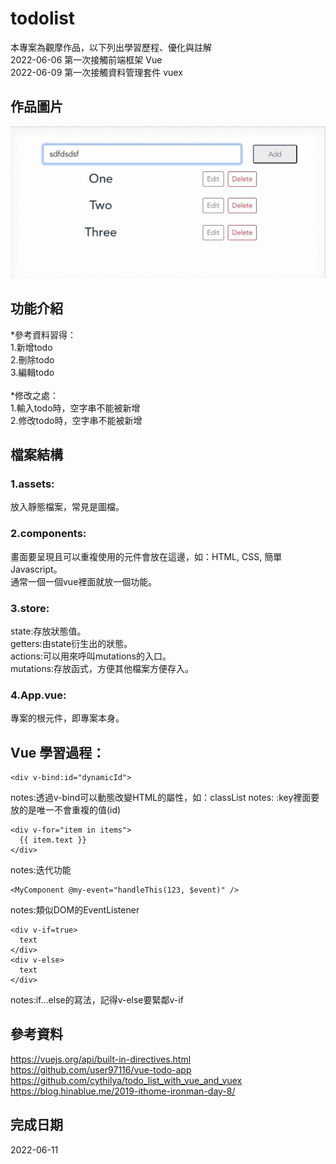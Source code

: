 # todolist
本專案為觀摩作品，以下列出學習歷程、優化與註解<br>
2022-06-06 第一次接觸前端框架 Vue<br>
2022-06-09 第一次接觸資料管理套件 vuex

## 作品圖片
![image](@/../src/assets/portfolio.gif)

## 功能介紹
*參考資料習得：<br>
1.新增todo<br>
2.刪除todo<br>
3.編輯todo<br>
<br>
*修改之處：<br>
1.輸入todo時，空字串不能被新增<br>
2.修改todo時，空字串不能被新增<br>

## 檔案結構
### 1.assets:
放入靜態檔案，常見是圖檔。<br>
### 2.components:
畫面要呈現且可以重複使用的元件會放在這邊，如：HTML, CSS, 簡單Javascript。<br>
通常一個一個vue裡面就放一個功能。<br>
### 3.store:
state:存放狀態值。<br>
getters:由state衍生出的狀態。<br>
actions:可以用來呼叫mutations的入口。<br>
mutations:存放函式，方便其他檔案方便存入。<br>
### 4.App.vue: 
專案的根元件，即專案本身。<br>

## Vue 學習過程：
```
<div v-bind:id="dynamicId">
```
notes:透過v-bind可以動態改變HTML的屬性，如：classList
notes: :key裡面要放的是唯一不會重複的值(id)
```
<div v-for="item in items">
  {{ item.text }}
</div>
```
notes:迭代功能
```
<MyComponent @my-event="handleThis(123, $event)" />
```
notes:類似DOM的EventListener
```
<div v-if=true>
  text
</div>
<div v-else>
  text
</div>
```
notes:if...else的寫法，記得v-else要緊鄰v-if
## 參考資料
https://vuejs.org/api/built-in-directives.html<br>
https://github.com/user97116/vue-todo-app<br>
https://github.com/cythilya/todo_list_with_vue_and_vuex<br>
https://blog.hinablue.me/2019-ithome-ironman-day-8/

## 完成日期
2022-06-11
